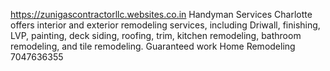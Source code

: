 
https://zunigascontractorllc.websites.co.in   Handyman Services Charlotte offers interior and exterior remodeling services, including Driwall, finishing, LVP, painting, deck siding, roofing, trim, kitchen remodeling, bathroom remodeling, and tile remodeling. Guaranteed work Home Remodeling 7047636355
